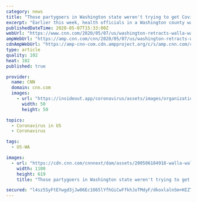 ```yaml
---
category: news
title: "Those partygoers in Washington state weren't trying to get Covid-19 after all"
excerpt: "Earlier this week, health officials in a Washington county warned about reports of people attending gatherings to purposely get infected with Covid-19. Now, they say partygoers weren't intentionally trying to contract the disease."
publishedDateTime: 2020-05-07T15:33:00Z
webUrl: "https://www.cnn.com/2020/05/07/us/washington-retracts-walla-walla-covid-19-parties-trnd/index.html"
ampWebUrl: "https://amp.cnn.com/cnn/2020/05/07/us/washington-retracts-walla-walla-covid-19-parties-trnd/index.html"
cdnAmpWebUrl: "https://amp-cnn-com.cdn.ampproject.org/c/s/amp.cnn.com/cnn/2020/05/07/us/washington-retracts-walla-walla-covid-19-parties-trnd/index.html"
type: article
quality: 102
heat: 102
published: true

provider:
  name: CNN
  domain: cnn.com
  images:
    - url: "https://insideout.app/coronavirus/assets/images/organizations/cnn.com-50x50.jpg"
      width: 50
      height: 50

topics:
  - Coronavirus in US
  - Coronavirus

tags:
  - US-WA

images:
  - url: "https://cdn.cnn.com/cnnnext/dam/assets/200506184918-walla-walla-county-super-tease.jpg"
    width: 1100
    height: 619
    title: "Those partygoers in Washington state weren't trying to get Covid-19 after all"

secured: "l4sz5SyFtEYwgd3jJw06Ec1O65lYfhGiCwFfkhJoTMdyF/dkoxlalnSm+HIZTRfsH8rnOpE5EmWrbxejg+UA/fxvvwKhYlYp2uXYLdIVfdjFfwnsGclP7WOL9wjjydpBoHvd3diyO0h62tzfYxGFB78qsPQwQuos1YS1rOFCg0xFpyHhNsW91/bEJeYNIEO3tFWpu/i/JRhvtNk56/sAN9RoFnVaQ8qJxta04IRVIbORporxQ38UUQO9qd9kYlUElH2tOO++fe8dB7i8YcoXfvuElumkDFyASF9sz2udSc3PpBzp+qfzpMVNwqfLex04S9kcIMT6Nxu4FQb2eYKuoN9DMp7hAv+L0P00C9UlvVXZglv0soco4jptYBfUKUh+DxRUS2HWyQeXgL0EiMq0Fz9qMfm4AIfZm4xyERGBfNB2WxPw0eZ7X/2O7+N7SBh7c11NrSEXzbFNJ52y5KjEW6a5MFGFsyZ+HCb007pcTkA=;U1KdFYDI60ejQsBMXxvfZQ=="
---
```



